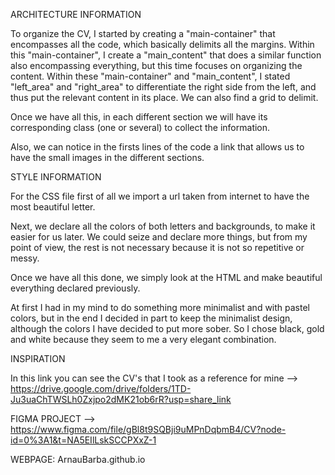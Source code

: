 ARCHITECTURE INFORMATION 

To organize the CV, I started by creating a "main-container" that encompasses all the code, which basically delimits all the margins. Within this "main-container", I create a "main_content" that does a similar function also encompassing everything, but this time focuses on organizing the content. Within these "main-container" and "main_content", I stated "left_area" and "right_area" to differentiate the right side from the left, and thus put the relevant content in its place. We can also find a grid to delimit. 

Once we have all this, in each different section we will have its corresponding class (one or several) to collect the information.

Also, we can notice in the firsts lines of the code a link that allows us to have the small images in the different sections.


STYLE INFORMATION 

For the CSS file first of all we import a url taken from internet to have the most beautiful letter. 

Next, we declare all the colors of both letters and backgrounds, to make it easier for us later. We could seize and declare more things, but from my point of view, the rest is not necessary because it is not so repetitive or messy.

Once we have all this done, we simply look at the HTML and make beautiful everything declared previously.

At first I had in my mind to do something more minimalist and with pastel colors, but in the end I decided in part to keep the minimalist design, although the colors I have decided to put more sober. So I chose black, gold and white because they seem to me a very elegant combination.


INSPIRATION 

In this link you can see the CV's that I took as a reference for mine --> https://drive.google.com/drive/folders/1TD-Ju3uaChTWSLh0Zxjpo2dMK21ob6rR?usp=share_link

FIGMA PROJECT --> https://www.figma.com/file/gBl8t9SQBji9uMPnDqbmB4/CV?node-id=0%3A1&t=NA5EIlLskSCCPXxZ-1

WEBPAGE: ArnauBarba.github.io
